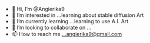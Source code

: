 - 👋 Hi, I’m @Angierika9
- 👀 I’m interested in ...learning about stable diffusion Art
- 🌱 I’m currently learning ...learning to use A.I. Art 
- 💞️ I’m looking to collaborate on ...
- 📫 How to reach me ...angierika9@gmail.com

<!---
Angierika9/Angierika9 is a ✨ special ✨ repository because its `README.md` (this file) appears on your GitHub profile.
You can click the Preview link to take a look at your changes.
--->
